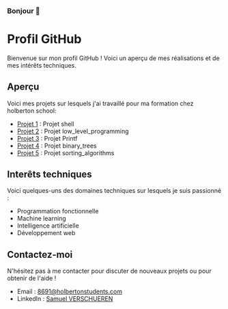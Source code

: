 ### Bonjour 👋

<!--
**Ezio-33/Ezio-33** is a ✨ _special_ ✨ repository because its `README.md` (this file) appears on your GitHub profile.

Here are some ideas to get you started:

- 🔭 Je travaille actuellement sur ...
- 🌱 J'apprends actuellement ...
- 👯 Je cherche à collaborer sur ...
- 🤔 Je cherche de l'aide pour ...
- 💬 Interrogez-moi sur ...
- 📫 Comment me joindre : ...
- 😄 Pronoms: ...
- ⚡ Faits amusants: ...
-->
# Profil GitHub

Bienvenue sur mon profil GitHub ! Voici un aperçu de mes réalisations et de mes intérêts techniques.

## Aperçu

Voici mes projets sur lesquels j'ai travaillé pour ma formation chez holberton school:

- [Projet 1](https://github.com/Ezio-33/holbertonschool-shell) : Projet shell
- [Projet 2](https://github.com/Ezio-33/holbertonschool-low_level_programming) : Projet low_level_programming
- [Projet 3](https://github.com/Ezio-33/holbertonschool-printf) : Projet Printf
- [Projet 4](https://github.com/Ezio-33/holbertonschool-binary_trees) : Projet binary_trees
- [Projet 5](https://github.com/Ezio-33/holbertonschool-sorting_algorithms) : Projet sorting_algorithms


## Interêts techniques

Voici quelques-uns des domaines techniques sur lesquels je suis passionné :

- Programmation fonctionnelle
- Machine learning
- Intelligence artificielle
- Développement web

## Contactez-moi

N'hésitez pas à me contacter pour discuter de nouveaux projets ou pour obtenir de l'aide !

- Email : 8691@holbertonstudents.com
- LinkedIn : [Samuel VERSCHUEREN]([https://www.linkedin.com/in/votrenom/](https://www.linkedin.com/in/samuel-verschueren-9b25621b2/))
